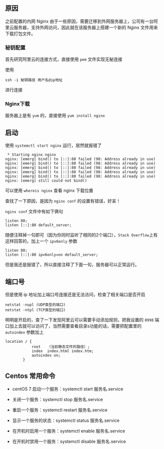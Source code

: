 ## 原因 
之前配置的内网 Nginx 由于一些原因，需要迁移到外网服务器上，公司有一台阿里云服务器，支持外网访问，因此就在该服务器上搭建一个新的 Nginx 文件用来下载打包文件。

### 秘钥配置

首先研究阿里云的连接方式，直接使用 `pem` 文件实现无秘连接

使用
```
ssh -i 秘钥路径 用户名@ip地址
```
进行连接


### Nginx下载

服务器上是有 `yum` 的，直接使用 `yum install nginx`


## 启动

使用 `systemctl start nginx` 运行，居然就报错了
```
 * Starting nginx nginx
nginx: [emerg] bind() to [::]:80 failed (98: Address already in use)
nginx: [emerg] bind() to [::]:80 failed (98: Address already in use)
nginx: [emerg] bind() to [::]:80 failed (98: Address already in use)
nginx: [emerg] bind() to [::]:80 failed (98: Address already in use)
nginx: [emerg] bind() to [::]:80 failed (98: Address already in use)
nginx: [emerg] still could not bind()
```

可以使用 `whereis nginx` 查看 nginx 下载位置

查找了一下原因，是因为 `nginx conf` 的设置有错误，好呆！

`nginx conf` 文件中有如下俩句
```
listen 80;
listen [::]:80 default_server;
```
随便注释掉一句即可（因为你同时监听了相同的2个端口），`Stack Overflow`上有这样回答的，加上一个 `ipv6only` 参数
```
listen 80;
listen [::]:80 ipv6only=on default_server;
```
但是我还是报错了，所以直接注释了下面一句，服务器可以正常运行。


## 端口号
但是使用 ip 地址加上端口号连接还是无法访问，检查了相关端口是否开启
```
netstat -nupl (UDP类型的端口)
netstat -ntpl (TCP类型的端口)
```
明明是开启的，查了一下发现阿里云可以需要手动添加规则，把我设置的 `8998` 端口加上去就可以访问了，当然需要查看目录s功能的话，需要把配置里的 `autoindex` 参数加上
```
location / {
            root   （当前静态文件的路径）;
            index  index.html index.htm;
            autoindex on;
        }
```

## Centos 常用命令
+ centOS 7 启动一个服务：systemctl start 服务名.service
+ 关闭一个服务：systemctl stop 服务名.service
+ 重启一个服务：systemctl restart 服务名.service

+ 显示一个服务的状态：systemctl status 服务名.service
+ 在开机时启用一个服务：systemctl enable 服务名.service
+ 在开机时禁用一个服务：systemctl disable 服务名.service

